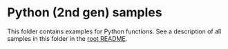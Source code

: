 # Python (2nd gen) samples

This folder contains examples for Python functions. See a description of all samples in this folder in the [root README](../README.md).